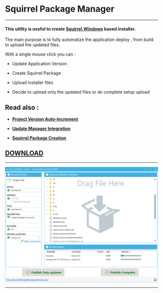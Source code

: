 # **Squirrel Package Manager**

___

#### This utility is useful to create **[Squirrel.Windows](https://github.com/Squirrel/Squirrel.Windows)** based installer.

The main purpose is to fully automatize the application deploy , from build to upload  the updated files.

With a single mouse click you can :

- Update Application Version

- Create Squirrel Package

- Upload installer files

- Decide to upload only the updated files or do complete setup upload

 ## Read also :


- **[Project Version Auto-Increment](docs/VersionAutoIncrement.html)**

- **[Update Manager Integration](docs/SquirrelIntegration.html)**

- **[Squirrel Package Creation](docs/PackageCreation.html)**

## [DOWNLOAD](https://s3-eu-west-1.amazonaws.com/ecamfolder/Setup.exe)
___

 ![](docs/images/squirrel_upload.png)
___
